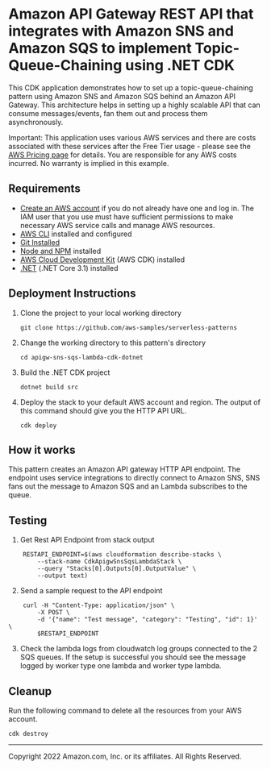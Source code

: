 # Amazon API Gateway REST API that integrates with Amazon SNS and Amazon SQS to implement Topic-Queue-Chaining using .NET CDK

This CDK application demonstrates how to set up a topic-queue-chaining pattern using Amazon SNS and Amazon SQS behind an Amazon API Gateway. This architecture helps in setting up a highly scalable API that can consume messages/events, fan them out and process them asynchronously.

Important: This application uses various AWS services and there are costs associated with these services after the Free Tier usage - please see the [AWS Pricing page](https://aws.amazon.com/pricing/) for details. You are responsible for any AWS costs incurred. No warranty is implied in this example.

## Requirements

* [Create an AWS account](https://portal.aws.amazon.com/gp/aws/developer/registration/index.html) if you do not already have one and log in. The IAM user that you use must have sufficient permissions to make necessary AWS service calls and manage AWS resources.
* [AWS CLI](https://docs.aws.amazon.com/cli/latest/userguide/install-cliv2.html) installed and configured
* [Git Installed](https://git-scm.com/book/en/v2/Getting-Started-Installing-Git)
* [Node and NPM](https://nodejs.org/en/download/) installed
* [AWS Cloud Development Kit](https://docs.aws.amazon.com/cdk/latest/guide/cli.html) (AWS CDK) installed
* [.NET](https://dotnet.microsoft.com/en-us/download/dotnet/3.1) (.NET Core 3.1) installed

## Deployment Instructions

1. Clone the project to your local working directory
    ```
    git clone https://github.com/aws-samples/serverless-patterns
    ```

1. Change the working directory to this pattern's directory
    ```
    cd apigw-sns-sqs-lambda-cdk-dotnet
    ```

1. Build the .NET CDK project
    ```
    dotnet build src
    ```

1. Deploy the stack to your default AWS account and region. The output of this command should give you the HTTP API URL.
    ```
    cdk deploy
    ```

## How it works

This pattern creates an Amazon API gateway HTTP API endpoint. The endpoint uses service integrations to directly connect to Amazon SNS, SNS fans out the message to Amazon SQS and an Lambda subscribes to the queue.

## Testing

1. Get Rest API Endpoint from stack output
```
    RESTAPI_ENDPOINT=$(aws cloudformation describe-stacks \
        --stack-name CdkApigwSnsSqsLambdaStack \
        --query "Stacks[0].Outputs[0].OutputValue" \
        --output text)
```

2. Send a sample request to the API endpoint
```
    curl -H "Content-Type: application/json" \
        -X POST \
        -d '{"name": "Test message", "category": "Testing", "id": 1}' \
        $RESTAPI_ENDPOINT
```

3. Check the lambda logs from cloudwatch log groups connected to the 2 SQS queues. If the setup is successful you should see the message logged by worker type one lambda and worker type lambda. 
## Cleanup
 
Run the following command to delete all the resources from your AWS account.
```
cdk destroy
```

----
Copyright 2022 Amazon.com, Inc. or its affiliates. All Rights Reserved.